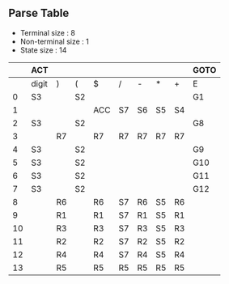 ## Parse Table
- Terminal size : 8
- Non-terminal size : 1
- State size : 14

| | ACT |  |  |  |  |  |  |  | GOTO | 
| --- | --- | --- | --- | --- | --- | --- | --- | --- | --- | 
| | digit | ) | ( | $ | / | - | * | + | E | 
| 0 | S3 |   | S2 |   |   |   |   |   | G1 | 
| 1 |   |   |   | ACC | S7 | S6 | S5 | S4 |   | 
| 2 | S3 |   | S2 |   |   |   |   |   | G8 | 
| 3 |   | R7 |   | R7 | R7 | R7 | R7 | R7 |   | 
| 4 | S3 |   | S2 |   |   |   |   |   | G9 | 
| 5 | S3 |   | S2 |   |   |   |   |   | G10 | 
| 6 | S3 |   | S2 |   |   |   |   |   | G11 | 
| 7 | S3 |   | S2 |   |   |   |   |   | G12 | 
| 8 |   | R6 |   | R6 | S7 | R6 | S5 | R6 |   | 
| 9 |   | R1 |   | R1 | S7 | R1 | S5 | R1 |   | 
| 10 |   | R3 |   | R3 | S7 | R3 | S5 | R3 |   | 
| 11 |   | R2 |   | R2 | S7 | R2 | S5 | R2 |   | 
| 12 |   | R4 |   | R4 | S7 | R4 | S5 | R4 |   | 
| 13 |   | R5 |   | R5 | R5 | R5 | R5 | R5 |   | 
